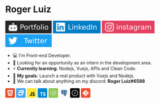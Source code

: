 # Roger Luiz

[![Portfolio Badge](assets/portfolio-badge.svg)](https://rogerluiz.vercel.app/) 
[![LinkedIn Badge](assets/linkedIn-badge.svg)](https://www.linkedin.com/in/roger-luiz/) 
[![Instagram Badge](assets/instagram-badge.svg)](https://www.instagram.com/_rogerluizz/) 
[![Twitter Badge](assets/twitter-badge.svg)](https://twitter.com/rogerluizz)

- :computer: I'm Front-end Developer.
- :eyes: Looking for an opportunity as an intern in the development area.
- :zap: __Currently learning__: Nodejs, Vuejs, APIs and Clean Code.
- :rocket: __My goals__: Launch a real product with Vuejs and Nodejs.
- :speech_balloon: We can talk about anything on my discord: __Roger Luiz#6588__

<p align="left">
  <img src="assets/html.svg" width="30" height="30"/>
  <img src="assets/css.svg" width="30" height="30"/>
  <img src="assets/javascript.svg" width="30" height="30"/>
  <img src="assets/typescript.svg" width="30" height="30"/>
  <img src="assets/node.svg" width="30" height="30"/>
  <img src="assets/postgresql.svg" width="30" height="30"/>
  <img src="assets/socket-io.svg" width="30" height="30"/>
  <img src="assets/git.svg" width="30" height="30"/>
</p>
